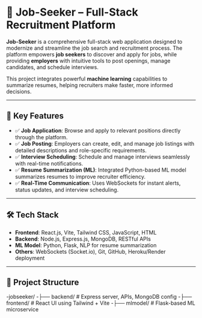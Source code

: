 # 💼 Job-Seeker – Full-Stack Recruitment Platform

**Job-Seeker** is a comprehensive full-stack web application designed to modernize and streamline the job search and recruitment process. The platform empowers **job seekers** to discover and apply for jobs, while providing **employers** with intuitive tools to post openings, manage candidates, and schedule interviews.

This project integrates powerful **machine learning** capabilities to summarize resumes, helping recruiters make faster, more informed decisions.

---

## 🚀 Key Features

- ✅ **Job Application**: Browse and apply to relevant positions directly through the platform.
- ✅ **Job Posting**: Employers can create, edit, and manage job listings with detailed descriptions and role-specific requirements.
- ✅ **Interview Scheduling**: Schedule and manage interviews seamlessly with real-time notifications.
- ✅ **Resume Summarization (ML)**: Integrated Python-based ML model summarizes resumes to improve recruiter efficiency.
- ✅ **Real-Time Communication**: Uses WebSockets for instant alerts, status updates, and interview scheduling.

---

## 🛠️ Tech Stack

- **Frontend**: React.js, Vite, Tailwind CSS, JavaScript, HTML
- **Backend**: Node.js, Express.js, MongoDB, RESTful APIs
- **ML Model**: Python, Flask, NLP for resume summarization
- **Others**: WebSockets (Socket.io), Git, GitHub, Heroku/Render deployment

---

## 📁 Project Structure

-jobseeker/
-├── backend/ # Express server, APIs, MongoDB config
-├── frontend/ # React UI using Tailwind + Vite
-├── mlmodel/ # Flask-based ML microservice




